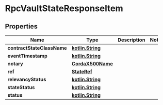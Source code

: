 # RpcVaultStateResponseItem

## Properties
Name | Type | Description | Notes
------------ | ------------- | ------------- | -------------
**contractStateClassName** | [**kotlin.String**](.md) |  | 
**eventTimestamp** | [**kotlin.String**](.md) |  | 
**notary** | [**CordaX500Name**](CordaX500Name.md) |  | 
**ref** | [**StateRef**](StateRef.md) |  | 
**relevancyStatus** | [**kotlin.String**](.md) |  | 
**stateStatus** | [**kotlin.String**](.md) |  | 
**status** | [**kotlin.String**](.md) |  | 
